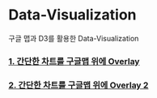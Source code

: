 # Data-Visualization
구글 맵과 D3를 활용한 Data-Visualization

### [1. 간단한 차트를 구글맵 위에 Overlay](https://github.com/pranker/Data-Visualization/tree/master/Samples/simple)

### [2. 간단한 차트를 구글맵 위에 Overlay 2](https://github.com/pranker/Data-Visualization/tree/master/Samples/simple2)

